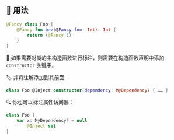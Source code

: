  
## 🚀 用法

```kotlin
@Fancy class Foo {
    @Fancy fun baz(@Fancy foo: Int): Int {
        return (@Fancy 1)
    }
}
```

🔧 如果需要对类的主构造函数进行标注，则需要在构造函数声明中添加 `constructor` 关键字。

🏷️ 并将注解添加到其前面：

```kotlin
class Foo @Inject constructor(dependency: MyDependency) { …… }
```

🔍 你也可以标注属性访问器：

```kotlin
class Foo {
    var x: MyDependency? = null
        @Inject set
}
```